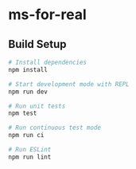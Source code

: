 # ms-for-real

## Build Setup

``` bash
# Install dependencies
npm install

# Start development mode with REPL
npm run dev

# Run unit tests
npm test

# Run continuous test mode
npm run ci

# Run ESLint
npm run lint
```